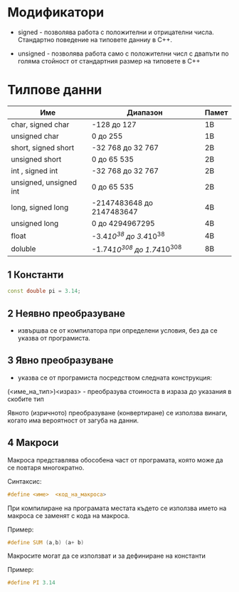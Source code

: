 
# Модификатори

- signed - позволява работа с положителни и отрицателни числа. Стандартно поведение на типовете данниу в C++.

- unsigned - позволява работа само с положителни числ с двапъти по голяма стойност от стандартния размер на типовете в C++ 

# Тилпове данни

| Име | Диапазон | Памет | 
| --- | --- | --- |
char, signed char | -128 до 127 | 1В |
unsigned char | 0 до 255 | 1В |
short, signed short | -32 768 до 32 767 | 2B|
unsigned short | 0 до 65 535 | 2B |
int , signed int | -32 768 до 32 767 | 2B |
unsigned, unsigned int | 0 до 65 535 | 2B |
long, signed long | -2147483648 до 2147483647 | 4B
unsigned long | 0 до 4294967295 |4B
float | -3.4*10<sup>38</sup> до 3.4*10<sup>38</sup> | 4В
doluble | -1.74*10<sup>308</sup> до 1.74*10<sup>308</sup> | 8В

## 1 Константи

```c++
const double pi = 3.14;
```

## 2 Неявно преобразуване 
- извършва се от компилатора при определени условия, без да се указва от програмиста.

## 3 Явно преобразуване
- указва се от програмиста посредством следната конструкция:

(<име_на_тип>)<израз> - преобразува стоиноста в израза до указания в скобите тип

Явното (изричното) преобразуване (конвертиране) се използва винаги, когато има вероятност от загуба на данни.

## 4 Макроси

Макроса представлява обособена част от програмата, която може да се повтаря многократно. 

Синтаксис:

```c++
#define <име>  <код_на_макроса> 
```

При компилиране на програмата местата където се използва името на макроса се заменят с кода на макроса.

Пример:

```c++
#define SUM (a,b) (a+ b)
```

Макросите могат да се използват и за дефиниране на константи

Пример:

```c++
#define PI 3.14
```
